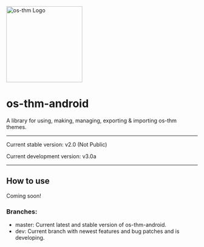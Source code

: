 <img src="https://cdn.discordapp.com/attachments/639832045580713986/752380579319906376/20200821_132131.png" alt="os-thm Logo" width="200"/>

# os-thm-android
A library for using, making, managing, exporting & importing os-thm themes.

<hr/>

Current stable version: v2.0 (Not Public)

Current development version: v3.0a

<hr/>

## How to use
Coming soon!


### Branches:
 - master: Current latest and stable version of os-thm-android.
 - dev: Current branch with newest features and bug patches and is developing.
